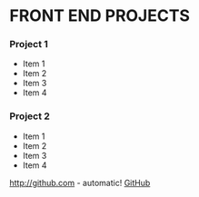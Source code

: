 #  FRONT END PROJECTS
 
 
 

### Project 1

* Item 1 
* Item 2
* Item 3
* Item 4


### Project 2 

* Item 1 
* Item 2 
* Item 3
* Item 4


http://github.com - automatic!
[GitHub](http://github.com)
